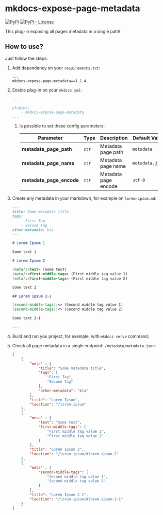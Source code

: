 # mkdocs-expose-page-metadata

[![PyPI](https://img.shields.io/pypi/v/mkdocs-expose-page-metadata)](https://pypi.org/project/mkdocs-expose-page-metadata/)
[![PyPI - License](https://img.shields.io/pypi/l/mkdocs-expose-page-metadata)](LICENSE)

This plug-in exposing all pages metadata in a single path!

## How to use?

Just follow the steps:

1. Add dependency on your `requirements.txt`:

    ```
    ...
    mkdocs-expose-page-metadata==1.1.4
    
    ```

2. Enable plug-in on your `mkdocs.yml`:

    ```yaml
    ...

    plugins:
        - mkdocs-expose-page-metadata
    ...
    ```

    1. Is possible to set these config parameters:
    
        |**Parameter**|**Type**|**Description**|**Default Value**|
        |-|-|-|-|
        |**metadata_page_path**|`str`|Metadata page path|`metadata`|
        |**metadata_page_name**|`str`|Metadata page name|`metadata.json`|
        |**metadata_page_encode**|`str`|Metadata page encode|`utf-8`|

3. Create any metadata in your markdown, for example on `lorem-ipsum.md`:

    ```markdown
    ---
    title: Some metadata title
    tags:
        - First Tag
        - Second Tag
    other-metadata: bla
    ---

    # Lorem Ipsum 1
    
    Some text 1
    
    # Lorem Ipsum 2
    
    [meta]:<test> (Some text)
    [meta]:<first-middle-tags> (First middle tag value 1)
    [meta]:<first-middle-tags> (First middle tag value 2)
    
    Some text 2
    
    ## Lorem Ipsum 2-1
    
    [second-middle-tags]:<> (Second middle tag value 1)
    [second-middle-tags]:<> (Second middle tag value 2)
    
    Some text 2-1
    
    ...
    ```

4. Build and run you project, for exemple, with `mkdocs serve` command;

5. Check all page metadata in a single endpoint: `/metadata/metadata.json`:

    ```json
    [
        {
            "meta" : {
                "title": "Some metadata title",
                "tags": [
                    "First Tag",
                    "Second Tag"
                ],
                "other-metadata": "bla"
            },
            "title": "Lorem Ipsum",
            "location": "/lorem-ipsum"
        },
        {
            "meta" : {
                "test": "Some text",
                "first-middle-tags": [
                    "First middle tag value 1",
                    "First middle tag value 2"
                ]
            },
            "title": "Lorem Ipsum 2",
            "location": "/lorem-ipsum/#lorem-ipsum-2"
        },
        {
            "meta" : {
                "second-middle-tags": [
                    "Second middle tag value 1",
                    "Second middle tag value 2"
                ]
            },
            "title": "Lorem Ipsum 2-1",
            "location": "/lorem-ipsum/#lorem-ipsum-2-1"
        }
    ]
    ```